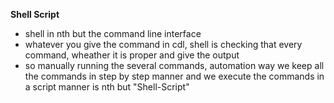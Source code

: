 **Shell Script**
* shell in nth but the command line interface
* whatever you give the command in cdl, shell is checking that    every command, wheather it is proper and give the output
* so manually running the several commands, automation way we keep all the commands in step by step manner and we execute the commands in a script manner is nth but "Shell-Script"
